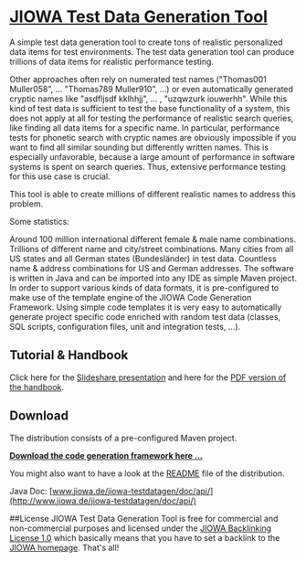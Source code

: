 
# [JIOWA Test Data Generation Tool](http://www.jiowa.de/download.html)

A simple test data generation tool to create tons of realistic personalized data items for test environments.
The test data generation tool can produce trillions of data items for realistic performance testing.

Other approaches often rely on numerated test names ("Thomas001 Muller058", ... "Thomas789 Muller910", ...) or even automatically generated cryptic names like "asdfljsdf kklhhjj", ... , "uzqwzurk iouwerhh". While this kind of test data is sufficient to test the base functionality of a system, this does not apply at all for testing the performance of realistic search queries, like finding all data items for a specific name. In particular, performance tests for phonetic search with cryptic names are obviously impossible if you want to find all similar sounding but differently written names. This is especially unfavorable, because a large amount of performance in software systems is spent on search queries. Thus, extensive performance testing for this use case is crucial.

This tool is able to create millions of different realistic names to address this problem.

Some statistics:

Around 100 million international different female & male name combinations.
Trillions of different name and city/street combinations.
Many cities from all US states and all German states (Bundesländer) in test data.
Countless name & address combinations for US and German addresses.
The software is written in Java and can be imported into any IDE as simple Maven project. In order to support various kinds of data formats, it is pre-configured to make use of the template engine of the JIOWA Code Generation Framework. Using simple code templates it is very easy to automatically generate project specific code enriched with random test data (classes, SQL scripts, configuration files, unit and integration tests, ...). 

## Tutorial & Handbook
Click here for the [Slideshare presentation](http://de.slideshare.net/Robert_Mencl/jiowa-test-data-generation)
and here for the 
[PDF version of the handbook](http://www.jiowa.de/jiowa-codegen/doc/Jiowa-Test-Data-Generation-Tutorial-1.1.pdf).

## Download

The distribution consists of a pre-configured Maven project. 

[**Download the code generation framework here ...**](http://www.jiowa.de/download.html)

You might also want to have a look at the [README](http://www.jiowa.de/jiowa-testdatagen/README) file of the distribution.

Java Doc: [www.jiowa.de/jiowa-testdatagen/doc/api/](http://www.jiowa.de/jiowa-testdatagen/doc/api/)

##License
JIOWA Test Data Generation Tool is free for commercial and non-commercial purposes and licensed under the 
[JIOWA Backlinking License 1.0](http://www.jiowa.de/jiowa-testdatagen-license.html) which basically means that you have to set a backlink to the [JIOWA homepage](http://www.jiowa.de/). That's all!

